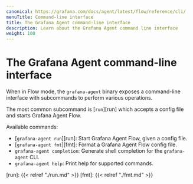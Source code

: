 ```yaml
---
canonical: https://grafana.com/docs/agent/latest/flow/reference/cli/
menuTitle: Command-line interface
title: The Grafana Agent command-line interface
description: Learn about the Grafana Agent command line interface
weight: 100
---
```


# The Grafana Agent command-line interface

When in Flow mode, the `grafana-agent` binary exposes a command-line interface with
subcommands to perform various operations.

The most common subcommand is [`run`][run] which accepts a config file and
starts Grafana Agent Flow.

Available commands:

* [`grafana-agent run`][run]: Start Grafana Agent Flow, given a config file.
* [`grafana-agent fmt`][fmt]: Format a Grafana Agent Flow config file.
* `grafana-agent completion`: Generate shell completion for the `grafana-agent` CLI.
* `grafana-agent help`: Print help for supported commands.

[run]: {{< relref "./run.md" >}}
[fmt]: {{< relref "./fmt.md" >}}
